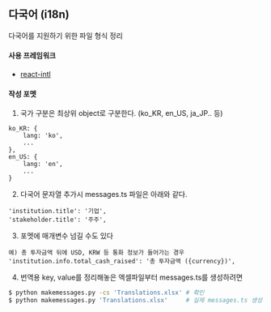 ## 다국어 (i18n)

다국어를 지원하기 위한 파일 형식 정리

#### 사용 프레임워크

- [react-intl](https://github.com/formatjs/react-intl/tree/master/docs)

#### 작성 포멧

1) 국가 구분은 최상위 object로 구분한다. (ko_KR, en_US, ja_JP.. 등)

```
ko_KR: {
    lang: 'ko',
    ...
},
en_US: {
    lang: 'en',
    ...
}
```

2) 다국어 문자열 추가시 messages.ts 파일은 아래와 같다.

```vim
'institution.title': '기업',
'stakeholder.title': '주주',
```

3) 포멧에 매개변수 넘길 수도 있다

```
예) 총 투자금액 뒤에 USD, KRW 등 통화 정보가 들어가는 경우
'institution.info.total_cash_raised': '총 투자금액 ({currency})',
``` 

4) 번역용 key, value를 정리해놓은 엑셀파일부터 messages.ts를 생성하려면 
```bash
$ python makemessages.py -cs 'Translations.xlsx' # 확인
$ python makemessages.py 'Translations.xlsx'     # 실제 messages.ts 생성
``` 
